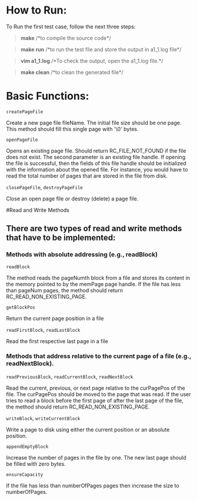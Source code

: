 

# How to Run:

To Run the first test case, follow the next three steps:

> **make**       /\*to compile the source code*/

>**make run** /\*to run the test file and store the output in a1_1.log file*/

> **vim a1_1.log** /\*To check the output, open the a1_1.log file.*/

> **make clean** /\*to clean the generated file*/

# Basic Functions:

`createPageFile`

Create a new page file fileName. The initial file size should be one page. 
This method should fill this single page with '\0' bytes.

`openPageFile`

Opens an existing page file. Should return RC_FILE_NOT_FOUND if the file does not exist. The second parameter is an existing file handle. If opening the file is successful, then the fields of this file handle should be initialized with the information about the opened file. For instance, you would have to read the total number of pages that are stored in the file from disk.

`closePageFile`, `destroyPageFile`

Close an open page file or destroy (delete) a page file.

#Read and Write Methods

## There are two types of read and write methods that have to be implemented:

### Methods with absolute addressing (e.g., readBlock) 

`readBlock`

The method reads the pageNumth block from a file and stores its content in the memory pointed to by the memPage page handle. If the file has less than pageNum pages, the method should return RC_READ_NON_EXISTING_PAGE.

`getBlockPos`

Return the current page position in a file

`readFirstBlock`, `readLastBlock`

Read the first respective last page in a file

### Methods that address relative to the current page of a file (e.g., readNextBlock).



`readPreviousBlock`, `readCurrentBlock`, `readNextBlock`

Read the current, previous, or next page relative to the curPagePos of the file. The curPagePos should be moved to the page that was read. If the user tries to read a block before the first page of after the last page of the file, the method should return RC_READ_NON_EXISTING_PAGE.

`writeBlock`, `writeCurrentBlock`

Write a page to disk using either the current position or an absolute position.

`appendEmptyBlock`

Increase the number of pages in the file by one. The new last page should be filled with zero bytes.

`ensureCapacity`

If the file has less than numberOfPages pages then increase the size to numberOfPages.


























